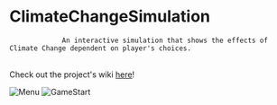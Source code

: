 # ClimateChangeSimulation
                 An interactive simulation that shows the effects of Climate Change dependent on player's choices.
<br>Check out the project's wiki <a href="https://github.com/NFinegan/ClimateChangeSimulation/wiki/1.-About">here</a>!

![Menu](https://github.com/NFinegan/ClimateChangeSimulation/assets/94153881/e409ad77-39f9-44a7-9591-d0a040c02092)
![GameStart](https://github.com/NFinegan/ClimateChangeSimulation/assets/94153881/569ea27c-de35-48ed-a8b7-a7b93ae45c84)
